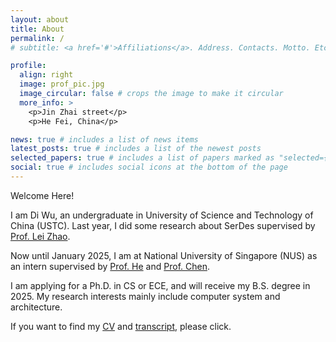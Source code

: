 ```yaml
---
layout: about
title: About
permalink: /
# subtitle: <a href='#'>Affiliations</a>. Address. Contacts. Motto. Etc.

profile:
  align: right
  image: prof_pic.jpg
  image_circular: false # crops the image to make it circular
  more_info: >
    <p>Jin Zhai street</p>
    <p>He Fei, China</p>

news: true # includes a list of news items
latest_posts: true # includes a list of the newest posts
selected_papers: true # includes a list of papers marked as "selected={true}"
social: true # includes social icons at the bottom of the page
---
```

Welcome Here!

I am Di Wu, an undergraduate in University of Science and Technology of China (USTC). Last year, I did some research about SerDes supervised by [Prof. Lei Zhao](http://staff.ustc.edu.cn/~zlei/). 

Now until January 2025, I am at National University of Singapore (NUS) as an intern supervised by [Prof. He](https://www.comp.nus.edu.sg/~hebs/) and [Prof. Chen](https://www.yaochen.site).

I am applying for a Ph.D. in CS or ECE, and will receive my B.S. degree in 2025. My research interests mainly include computer system and architecture.

If you want to find my [CV](/assets/pdf/CV.pdf) and [transcript](/assets/pdf/trans.pdf), please click.
